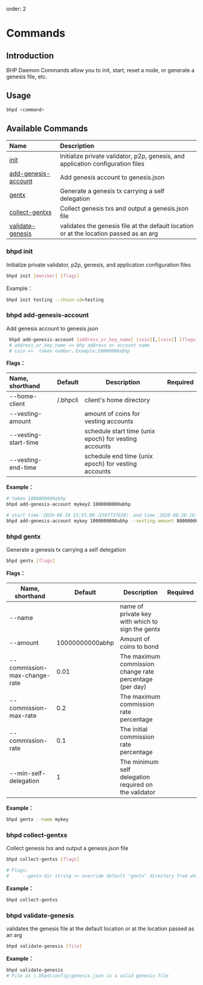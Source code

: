 order: 2

# Commands

## Introduction

BHP Daemon Commands allow you to init, start, reset a node, or generate a genesis file, etc.

## Usage

```bash
bhpd <command>
```

## Available Commands

|Name                       | Description                                        |
| :----------------------------------------------- | :------------------------------------------ |
|                [init](#bhpd-init)                | Initialize private validator, p2p, genesis, and application configuration files |
| [add-genesis-account](#bhpd-add-genesis-account) | Add genesis account to genesis.json                |
|               [gentx](#bhpd-gentx)               | Generate a genesis tx carrying a self delegation                      |
|      [collect-gentxs](#bhpd-collect-gentxs)      | Collect genesis txs and output a genesis.json file              |
| [validate-genesis](#bhpd-validate-genesis) | validates the genesis file at the default location or at the location passed as an arg |



### bhpd init

Initialize private validator, p2p, genesis, and application configuration files

```bash	
bhpd init [moniker] [flags]
```

Example：

```bash
bhpd init testing --chain-id=testing
```

### bhpd add-genesis-account

Add genesis account to genesis.json

```bash
 bhpd add-genesis-account [address_or_key_name] [coin][,[coin]] [flags]
 # address_or_key_name => bhp address or account name
 # coin =>  token number，Example:10000000abhp
```

**Flags：**

| Name, shorthand           | Default     | Description                                                         | Required |
| :------------------- | -------- | ------------------------------------------------------------ | ---- |
| --home-client        | /.bhpcli | client's home directory                                                 |      |
| --vesting-amount     |          | amount of coins for vesting accounts |      |
| --vesting-start-time |          | schedule start time (unix epoch) for vesting accounts                             |      |
| --vesting-end-time   |          | schedule end time (unix epoch) for vesting accounts                             |      |

**Example：**

```bash
# token 1000000000abhp
bhpd add-genesis-account mykey2 1000000000abhp

# start time：2020-08-18 15:55:00（1597737830） end time：2020-08-20 16:20:00 （1597911600）
bhpd add-genesis-account mykey 1000000000abhp --vesting-amount 800000000abhp  --vesting-start-time 1597737830  --vesting-end-time 1597911600
```

### bhpd gentx

Generate a genesis tx carrying a self delegation

```bash
bhpd gentx [flags]
```

**Flags：**

| Name, shorthand              | Default         | Description                                             | Required |
| ---------------------------- | --------------- | ------------------------------------------------------- | -------- |
| --name                       |                 | name of private key with which to sign the gentx        |          |
| --amount                     | 10000000000abhp | Amount of coins to bond                                 |          |
| --commission-max-change-rate | 0.01            | The maximum commission change rate percentage (per day) |          |
| --commission-max-rate        | 0.2             | The maximum commission rate percentage                  |          |
| --commission-rate            | 0.1             | The initial commission rate percentage                  |          |
| --min-self-delegation        | 1               | The minimum self delegation required on the validator   |          |

**Example：**

```bash
bhpd gentx --name mykey
```

### bhpd collect-gentxs

Collect genesis txs and output a genesis.json file

```bash
bhpd collect-gentxs [flags]

# Flags:
#     --gentx-dir string => override default "gentx" directory from which collect and execute genesis transactions; default [--home]/config/gentx/
```

**Example：**

```bash
bhpd collect-gentxs
```

### bhpd validate-genesis

validates the genesis file at the default location or at the location passed as an arg

```bash
bhpd validate-genesis [file]
```

**Example：**

```bash
bhpd validate-genesis
# File at \.bhpd\config\genesis.json is a valid genesis file
```

